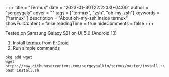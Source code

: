 +++
title = "Termux"
date = "2023-01-30T22:22:03+04:00"
author = "sergeygals"
cover = ""
tags = ["termux", "zsh", "oh-my-zsh"]
keywords = ["termux" ]
description = "About oh-my-zsh inside termux"
showFullContent = false
readingTime = true
hideComments = false
+++

Tested on Samsung Galaxy S21 on UI 5.0 (Android 13)


1. Install [termux](https://f-droid.org/ru/packages/com.termux/) from [F-Droid](https://f-droid.org/)
2. Run simple commands
```
pkg add wget
wget https://raw.githubusercontent.com/sergeygalkin/termux/master/install.sh
bash install.sh
```
